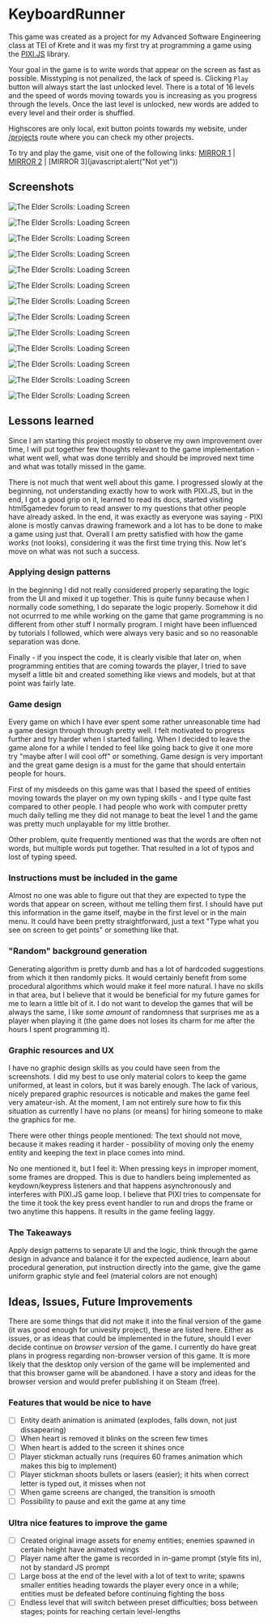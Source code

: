 # KeyboardRunner

This game was created as a project for my Advanced Software Engineering class at TEI of Krete and it was my first try at programming a game using the [PIXI.JS](http://www.pixijs.com/) library.

Your goal in the game is to write words that appear on the screen as fast as possible. Misstyping is not penalized, the lack of speed is. Clicking `Play` button will always start the last unlocked level. There is a total of 16 levels and the speed of words moving towards you is increasing as you progress through the levels. Once the last level is unlocked, new words are added to every level and their order is shuffled.

Highscores are only local, exit button points towards my website, under [/projects](https://danieldusek.com/projects) route where you can check my other projects.

To try and play the game, visit one of the following links: [MIRROR 1](https://dusekdan.github.io/KeyboardRunner/) | [MIRROR 2](http://projects.nile.teicrete.gr/keyboard_runner) | [MIRROR 3](javascript:alert("Not yet"))

## Screenshots

![The Elder Scrolls: Loading Screen](screens/04Playing.png?raw=true)

![The Elder Scrolls: Loading Screen](screens/04Playing_LighPyramid2.png?raw=true)

![The Elder Scrolls: Loading Screen](screens/04Playing_LighPyramidBiom.png?raw=true)

![The Elder Scrolls: Loading Screen](screens/04Playing_LighBigPyramid_Transition.png?raw=true)

![The Elder Scrolls: Loading Screen](screens/01_Menu.png?raw=true)

![The Elder Scrolls: Loading Screen](screens/01Menu_1stItemSelected.png?raw=true)

![The Elder Scrolls: Loading Screen](screens/01Menu_2ndItemSelected.png?raw=true)

![The Elder Scrolls: Loading Screen](screens/01Menu_3rdItemSelected.png?raw=true)

![The Elder Scrolls: Loading Screen](screens/01Menu_4thItemSelected.png?raw=true)

![The Elder Scrolls: Loading Screen](screens/02LevelSelect.png?raw=true)

![The Elder Scrolls: Loading Screen](screens/03Scoreboard.png?raw=true)

![The Elder Scrolls: Loading Screen](screens/04Playing_Defeat.png?raw=true)

![The Elder Scrolls: Loading Screen](screens/04Playing_Victory.png?raw=true)

## Lessons learned

Since I am starting this project mostly to observe my own improvement over time, I will put together few thoughts relevant to the game implementation - what went well, what was done terribly and should be improved next time and what was totally missed in the game.

There is not much that went well about this game. I progressed slowly at the beginning, not understanding exactly how to work with PIXI.JS, but in the end, I got a good grip on it, learned to read its docs, started visiting html5gamedev forum to read answer to my questions that other people have already asked. In the end, it was exactly as everyone was saying - PIXI alone is mostly canvas drawing framework and a lot has to be done to make a game using just that. Overall I am pretty satisfied with how the game *works* (not looks), considering it was the first time trying this. Now let's move on what was not such a success.

### Applying design patterns

In the beginning I did not really considered properly separating the logic from the UI and mixed it up together. This is quite funny because when I normally code something, I do separate the logic properly. Somehow it did not ocurrred to me while working on the game that game programming is no different from other stuff I normally program. I might have been influenced by tutorials I followed, which were always very basic and so no reasonable separation was done.

Finally - if you inspect the code, it is clearly visible that later on, when programming entities that are coming towards the player, I tried to save myself a little bit and created something like views and models, but at that point was fairly late.

### Game design

Every game on which I have ever spent some rather unreasonable time had a game design through through pretty well. I felt motivated to progress further and try harder when I started failing. When I decided to leave the game alone for a while I tended to feel like going back to give it one more try "maybe after I will cool off" or something. Game design is very important and the great game design is a must for the game that should entertain people for hours.

First of my misdeeds on this game was that I based the speed of entities moving towards the player on my own typing skills - and I type quite fast compared to other people. I had people who work with computer pretty much daily telling me they did not manage to beat the level 1 and the game was pretty much unplayable for my little brother.

Other problem, quite frequently mentioned was that the words are often not words, but multiple words put together. That resulted in a lot of typos and lost of typing speed.

### Instructions must be included in the game

Almost no one was able to figure out that they are expected to type the words that appear on screen, without me telling them first. I should have put this information in the game itself, maybe in the first level or in the main menu. It could have been pretty straightforward, just a text "Type what you see on screen to get points" or something like that.

### "Random" background generation

Generating algorithm is pretty dumb and has a lot of hardcoded suggestions from which it then randomly picks. It would certainly benefit from some procedural algorithms which would make it feel more natural. I have no skills in that area, but I believe that it would be beneficial for my future games for me to learn a little bit of it. I do not want to develop the games that will be always the same, I like *some amount* of randomness that surprises me as a player when playing it (the game does not loses its charm for me after the hours I spent programming it).

### Graphic resources and UX

I have no graphic design skills as you could have seen from the screenshots. I did my best to use only material colors to keep the game uniformed, at least in colors, but it was barely enough. The lack of various, nicely prepared graphic resources is noticable and makes the game feel very amateur-ish. At the moment, I am not entirely sure how to fix this situation as currently I have no plans (or means) for hiring someone to make the graphics for me.

There were other things people mentioned: The text should not move, because it makes reading it harder - possibility of moving only the enemy entity and keeping the text in place comes into mind.

No one mentioned it, but I feel it: When pressing keys in improper moment, some frames are dropped. This is due to handlers being implemented as keydown/keypress listeners and that happens asynchronously and interferes with PIXI.JS game loop. I believe that PIXI tries to compensate for the time it took the key press event handler to run and drops the frame or two anytime this happens. It results in the game feeling laggy.

### The Takeaways

Apply design patterns to separate UI and the logic, think through the game design in advance and balance it for the expected audience, learn about procedural generation, put instruction directly into the game, give the game uniform graphic style and feel (material colors are not enough)

## Ideas, Issues, Future Improvements

There are some things that did not make it into the final version of the game (it was good enough for univesity project), these are listed here. Either as issues, or as ideas that could be implemented in the future, should I ever decide continue on *browser version* of the game. I currently do have great plans in progress regarding non-browser version of this game. It is more likely that the desktop only version of the game will be implemented and that this browser game will be abandoned. I have a story and ideas for the browser version and would prefer publishing it on Steam (free).

### Features that would be nice to have

- [ ] Entity death animation is animated (explodes, falls down, not just dissapearing)
- [ ] When heart is removed it blinks on the screen few times
- [ ] When heart is added to the screen it shines once
- [ ] Player stickman actually runs (requires 60 frames animation which makes this big to implement)
- [ ] Player stickman shoots bullets or lasers (easier); it hits when correct letter is typed out, it misses when not
- [ ] When game screens are changed, the transition is smooth
- [ ] Possibility to pause and exit the game at any time

### Ultra nice features to improve the game

- [ ] Created original image assets for enemy entities; enemies spawned in certain height have animated wings
- [ ] Player name after the game is recorded in in-game prompt (style fits in), not by standard JS prompt
- [ ] Large boss at the end of the level with a lot of text to write; spawns smaller entities heading towards the player every once in a while; entities must be defeated before continuing fighting the boss
- [ ] Endless level that will switch between preset difficulties; boss between stages; points for reaching certain level-lengths